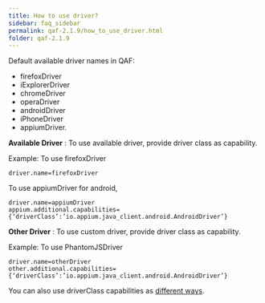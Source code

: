 ```yaml
---
title: How to use driver?
sidebar: faq_sidebar
permalink: qaf-2.1.9/how_to_use_driver.html
folder: qaf-2.1.9
---
```


Default available driver names in QAF:

* firefoxDriver
* iExplorerDriver
* chromeDriver
* operaDriver
* androidDriver
* iPhoneDriver
* appiumDriver.

**Available Driver** : To use available driver, provide driver class as capability.

Example:
To use firefoxDriver

```
driver.name=firefoxDriver
```


To use appiumDriver for android, 

```
driver.name=appiumDriver
appium.additional.capabilities={‘driverClass’:’io.appium.java_client.android.AndroidDriver’}
```


**Other Driver** : To use custom driver, provide driver class as capability.

Example:
To use PhantomJSDriver

```
driver.name=otherDriver
other.additional.capabilities={‘driverClass’:’io.appium.java_client.android.AndroidDriver’}
```

You can also use driverClass capabilities as [different ways](setting_driver_capabilities.html).



